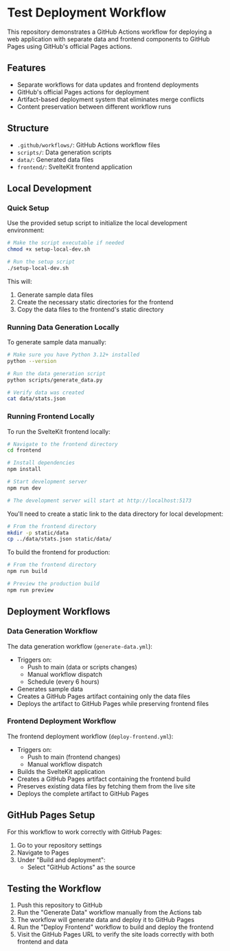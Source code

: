 # Test Deployment Workflow

This repository demonstrates a GitHub Actions workflow for deploying a web application with separate data and frontend components to GitHub Pages using GitHub's official Pages actions.

## Features

- Separate workflows for data updates and frontend deployments
- GitHub's official Pages actions for deployment
- Artifact-based deployment system that eliminates merge conflicts
- Content preservation between different workflow runs

## Structure

- `.github/workflows/`: GitHub Actions workflow files
- `scripts/`: Data generation scripts
- `data/`: Generated data files
- `frontend/`: SvelteKit frontend application

## Local Development

### Quick Setup

Use the provided setup script to initialize the local development environment:

```bash
# Make the script executable if needed
chmod +x setup-local-dev.sh

# Run the setup script
./setup-local-dev.sh
```

This will:
1. Generate sample data files
2. Create the necessary static directories for the frontend
3. Copy the data files to the frontend's static directory

### Running Data Generation Locally

To generate sample data manually:

```bash
# Make sure you have Python 3.12+ installed
python --version

# Run the data generation script
python scripts/generate_data.py

# Verify data was created
cat data/stats.json
```

### Running Frontend Locally

To run the SvelteKit frontend locally:

```bash
# Navigate to the frontend directory
cd frontend

# Install dependencies
npm install

# Start development server
npm run dev

# The development server will start at http://localhost:5173
```

You'll need to create a static link to the data directory for local development:

```bash
# From the frontend directory
mkdir -p static/data
cp ../data/stats.json static/data/
```

To build the frontend for production:

```bash
# From the frontend directory
npm run build

# Preview the production build
npm run preview
```

## Deployment Workflows

### Data Generation Workflow

The data generation workflow (`generate-data.yml`):
- Triggers on:
  - Push to main (data or scripts changes)
  - Manual workflow dispatch
  - Schedule (every 6 hours)
- Generates sample data
- Creates a GitHub Pages artifact containing only the data files
- Deploys the artifact to GitHub Pages while preserving frontend files

### Frontend Deployment Workflow

The frontend deployment workflow (`deploy-frontend.yml`):
- Triggers on:
  - Push to main (frontend changes)
  - Manual workflow dispatch
- Builds the SvelteKit application
- Creates a GitHub Pages artifact containing the frontend build
- Preserves existing data files by fetching them from the live site
- Deploys the complete artifact to GitHub Pages

## GitHub Pages Setup

For this workflow to work correctly with GitHub Pages:

1. Go to your repository settings
2. Navigate to Pages
3. Under "Build and deployment":
   - Select "GitHub Actions" as the source

## Testing the Workflow

1. Push this repository to GitHub
2. Run the "Generate Data" workflow manually from the Actions tab
3. The workflow will generate data and deploy it to GitHub Pages
4. Run the "Deploy Frontend" workflow to build and deploy the frontend
5. Visit the GitHub Pages URL to verify the site loads correctly with both frontend and data